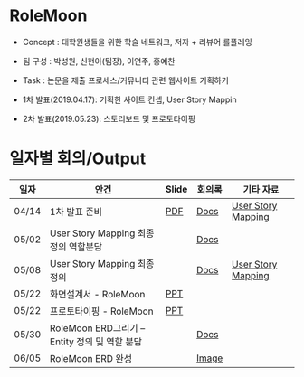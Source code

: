 # RoleMoon
* Concept : 대학원생들을 위한 학술 네트워크, 저자 + 리뷰어 롤플레잉
* 팀 구성 : 박성원, 신현아(팀장), 이연주, 홍예찬
* Task : 논문을 제출 프로세스/커뮤니티 관련 웹사이트 기획하기

* 1차 발표(2019.04.17): 기획한 사이트 컨셉, User Story Mappin
* 2차 발표(2019.05.23): 스토리보드 및 프로토타이핑

# 일자별 회의/Output
| 일자 | 안건 | Slide | 회의록 | 기타 자료 | 
| --- | --- | ----- | ---- | ------- | 
| 04/14| 1차 발표 준비 | [PDF](https://drive.google.com/file/d/1lKedPW4HoOJ1IzoRdsc338iG3iauU1Ul/view?usp=sharing) | [Docs](https://docs.google.com/document/d/1IQD1d7NyYP6z83SMPgfwp1EanOjPaWQrdKpxHE8OC7g/edit?usp=sharing)| [User Story Mapping](https://docs.google.com/spreadsheets/d/1lGHjQyryeqpy9AoeKyOH9C6PjAero9M80GrySrfVXh4/edit?usp=sharing)|
| 05/02 | User Story Mapping 최종 정의 역할분담| | [Docs](https://docs.google.com/document/d/1kOTaWD7W4HniYtI4Vsudv3Gzno-_MviGzOBvQiHVj4Q/edit?usp=sharing)| | |
05/08 | User Story Mapping 최종 정의 | | [Docs](https://docs.google.com/document/d/1X-8hvW8En9MYSyDEP0OczYwSwiJ-jW_Yil9hpidNw0E/edit?usp=sharing)| [User Story Mapping](https://docs.google.com/spreadsheets/d/1t4YqCAq6JtGa6C2GWxQ_CDTZDVNW2Eto_XLkjIuMVGE/edit?usp=sharing)
05/22 | 화면설계서 - RoleMoon | [PPT](https://drive.google.com/open?id=1b0kXjPjyfZ51vPUXbhx3ydY202LpBYb6)| | |
05/22 | 프로토타이핑 - RoleMoon | [PPT](https://drive.google.com/open?id=1C7abo93rN8MhZQAO3Jq6ovqy0eDhevgU)| | |
05/30 |RoleMoon ERD그리기 – Entity 정의 및 역할 분담 || [Docs](https://drive.google.com/file/d/1AqupvbHh1o_C06zlZ9JE7ocNtNt85nRh/view?usp=sharing)| |
06/05 |RoleMoon ERD 완성 || [Image](https://drive.google.com/open?id=1AqupvbHh1o_C06zlZ9JE7ocNtNt85nRh)| |
